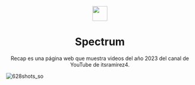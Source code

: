 <div align="center">
<img src="/src/astral.png" height="40px"/> 

<h1>Spectrum</h1>
<p>Recap es una página web que muestra videos del año 2023 del canal de YouTube de itsramirez4.</p>
 </div>

![628shots_so](https://github.com/AstralByteStudios/Recap2023-itsramirez4/assets/104223738/d77745fd-31ad-43c1-bae9-557d5c4140c4)
